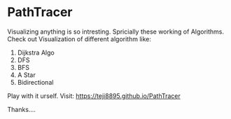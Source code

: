 # PathTracer
Visualizing anything is so intresting. Spricially these working of Algorithms.
Check out Visualization of different algorithm like:
1. Dijkstra Algo
2. DFS
3. BFS
4. A Star
5. Bidirectional 


Play with it urself. Visit: https://teji8895.github.io/PathTracer

Thanks....
